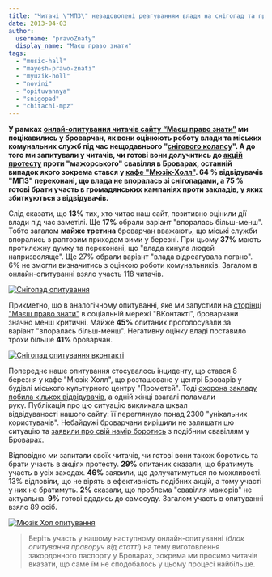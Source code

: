 ```yaml
---
title: "Читачі \"МПЗ\" незадоволені реагуванням влади на снігопад та протестуватимуть проти свавілля мажорів"
date: 2013-04-03
author: 
  username: "pravoZnaty"
  display_name: "Маєш право знати"
tags: 
  - "music-hall"
  - "mayesh-pravo-znati"
  - "myuzik-holl"
  - "novini"
  - "opituvannya"
  - "snigopad"
  - "chitachi-mpz"
---
```


**У рамках [онлай-опитування читачів сайту “Маєш право знати”](https://mpz.brovary.org/chitachi-mpz-vvazhayut-shho-ratnikov-vidtyaguvav-golosi-na-viborah-a-straykaryam-brakuye-yuristiv/) ми поцікавились у броварчан, як вони оцінюють роботу влади та міських комунальних служб під час нещодавнього "[снігового колапсу](https://mpz.brovary.org/brovarchani-viyshli-na-borotbu-zi-snigovoyu-stihiyeyu-foto/)". А до того ми запитували у читачів, чи готові вони долучитись до [акцій протесту](https://mpz.brovary.org/yak-zupiniti-mazhorskiy-bezpredel-u-brovarah/) проти "мажорського" свавілля в Броварах, останній випадок якого зокрема стався у [кафе "Мюзік-Холл"](https://mpz.brovary.org/vosmogo-bereznya-ohorontsi-myuzik-holu-privitali-kliyentku-podviynim-perelomom-video/). 64 % відвідувачів "МПЗ" переконані, що влада не впоралась зі снігопадами, а 75 % готові брати участь в громадянських кампаніях проти закладів, у яких збиткуються з відвідувачів.**

Слід сказати, що **13%** тих, хто читає наш сайт, позитивно оцінили дії влади під час заметілі. Ще **17%** обрали варіант "впоралась більш-менш". Тобто загалом **майже третина** броварчан вважають, що міські служби впорались з раптовим приходом зими у березні. При цьому **37%** мають протилежну думку та переконані, що "влада кинула людей напризволяще". Ще 27% обрали варіант "влада відреагувала погано". 6% не змогли визначитись з оцінкою роботи комунальників. Загалом в онлайн-опитуванні взяло участь 118 читачів.

[![Снігопад опитування](https://mpz.brovary.org/wp-content/uploads/2013/04/Snigopad-opituvannya.jpg)](https://mpz.brovary.org/wp-content/uploads/2013/04/Snigopad-opituvannya.jpg)

Прикметно, що в аналогічному опитуванні, яке ми запустили на [сторінці "Маєш право знати"](http://vk.com/pravo.znaty.brovary) в соціальній мережі "ВКонтакті", броварчани значно менш критичні. Майже **45%** опитаних проголосували за варіант "впоралась більш-менш". Негативну оцінку владі поставило трохи більше **41%** броварчан.

[![Снігопад опитування вконтакті](https://mpz.brovary.org/wp-content/uploads/2013/04/Snigopad-opituvannya-vkontakti.jpg)](https://mpz.brovary.org/wp-content/uploads/2013/04/Snigopad-opituvannya-vkontakti.jpg)

Попереднє наше опитування стосувалось інциденту, що стався 8 березня у кафе "Мюзік-Холл", що розташоване у центрі Броварів у будівлі міського культурного центру "Прометей". Тоді [охорона закладу побила кількох відвідувачів](https://mpz.brovary.org/vosmogo-bereznya-ohorontsi-myuzik-holu-privitali-kliyentku-podviynim-perelomom-video/), а одній жінці взагалі поламали руку. Публікація про цю ситуацію викликала шквал відвідуваності нашого сайту: її переглянуло понад 2300 "унікальних користувачів". Небайдужі броварчани вирішили не залишати цю ситуацію та [заявили про свій намір боротись](https://mpz.brovary.org/yak-zupiniti-mazhorskiy-bezpredel-u-brovarah/) з подібним свавіллям у Броварах.

Відповідно ми запитали своїх читачів, чи готові вони також боротись та брати участь в акціях протесту. **29%** опитаних сказали, що братимуть участь в усіх заходах. **46%** заявили, що долучатимуться по можливості. 13% відповіли, що не вірять в ефективність подібних акцій, а тому участі у них не братимуть. **2%** сказали, що проблема "свавілля мажорів" не актуальна. **9%** готові вдадись до самосуду. Загалом участь в опитуванні взяло 89 осіб.

[![Мюзік Хол опитування](https://mpz.brovary.org/wp-content/uploads/2013/04/Myuzik-Hol-opituvannya.jpg)](https://mpz.brovary.org/wp-content/uploads/2013/04/Myuzik-Hol-opituvannya.jpg)

> Беріть участь у нашому наступному онлайн-опитуванні (_блок опитування праворуч від статті_) на тему виготовлення закордонного паспорту у Броварах, зокрема ми просимо читачів вказати, що саме їм не сподобалось у цьому процесі найбільше.
